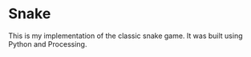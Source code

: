 # Snake
This is my implementation of the classic snake game. 
It was built using Python and Processing.
